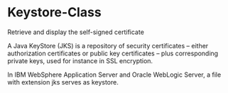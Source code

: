 # Keystore-Class
Retrieve and display the self-signed certificate

A Java KeyStore (JKS) is a repository of security certificates – either authorization certificates or public key certificates – plus corresponding private keys, used for instance in SSL encryption.

In IBM WebSphere Application Server and Oracle WebLogic Server, a file with extension jks serves as keystore.
